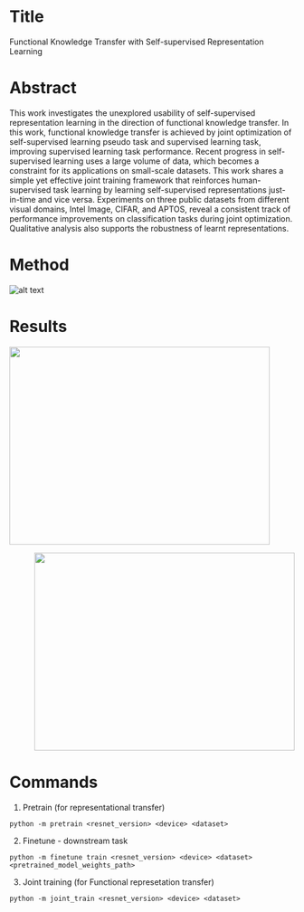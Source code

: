 # Title
Functional Knowledge Transfer with Self-supervised Representation Learning

# Abstract
This work investigates the unexplored usability of self-supervised representation learning in the direction of functional knowledge transfer. In this work, functional knowledge transfer is achieved by joint optimization of self-supervised learning pseudo task and supervised learning task, improving supervised learning task performance. Recent progress in self-supervised learning uses a large volume of data, which becomes a constraint for its applications on small-scale datasets. This work shares a simple yet effective joint training framework that reinforces human-supervised task learning by learning self-supervised representations just-in-time and vice versa. Experiments on three public datasets from different visual domains, Intel Image, CIFAR, and APTOS, reveal a consistent track of performance improvements on classification tasks during joint optimization. Qualitative analysis also supports the robustness of learnt representations.

# Method
![alt text](https://github.com/prakashchhipa/Functional_Knowledge_Transfer_SSL/blob/main/figures/method.png)

# Results
<p align="left">
  <img width="460" height="350" src="https://github.com/prakashchhipa/Functional_Knowledge_Transfer_SSL/blob/main/figures/results.png">
</p>
<p align="right">
  <img width="460" height="350" src="https://github.com/prakashchhipa/Functional_Knowledge_Transfer_SSL/blob/main/figures/qualitative_analysis.png">
</p>

# Commands

1. Pretrain (for representational transfer)

```python -m pretrain <resnet_version> <device> <dataset>```

2. Finetune - downstream task

```python -m finetune train <resnet_version> <device> <dataset> <pretrained_model_weights_path>```

3. Joint training (for Functional represetation transfer)

```python -m joint_train <resnet_version> <device> <dataset>```





